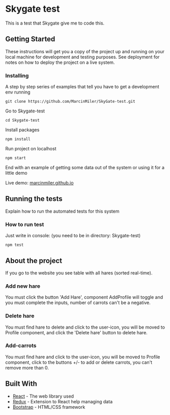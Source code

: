 # Skygate test

This is a test that Skygate give me to code this.

## Getting Started

These instructions will get you a copy of the project up and running on your local machine for development and testing purposes. See deployment for notes on how to deploy the project on a live system.


### Installing

A step by step series of examples that tell you have to get a development env running



```
git clone https://github.com/MarcinMiler/SkyGate-test.git
```

Go to Skygate-test

```
cd Skygate-test
```

Install packages

```
npm install
```

Run project on localhost

```
npm start
```

End with an example of getting some data out of the system or using it for a little demo

Live demo: [marcinmiler.github.io](https://marcinmiler.github.io)

## Running the tests

Explain how to run the automated tests for this system

### How to run test

Just write in console: (you need to be in directory: Skygate-test)

```
npm test
```

## About the project

If you go to the website you see table with all hares (sorted real-time).

### Add new hare

You must click the button 'Add Hare', component AddProfile will toggle and you must complete the inputs,
number of carrots can't be a negative.

### Delete hare

You must find hare to delete and click to the user-icon, you will be moved to Profile component, and click the 'Delete hare' button to delete hare.

### Add-carrots

You must find hare and click to the user-icon, you will be moved to Profile component, click to the buttons +/- to add or delete carrots, you can't remove more than 0.

## Built With

* [React](https://facebook.github.io/react/) - The web library used
* [Redux](http://redux.js.org/) - Extension to React help managing data
* [Bootstrap](https://v4-alpha.getbootstrap.com/) - HTML/CSS framework








